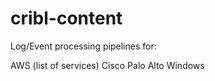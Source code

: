 # cribl-content

Log/Event processing pipelines for: 

AWS 
 (list of services)
Cisco
Palo Alto
Windows 
